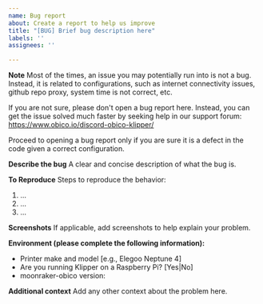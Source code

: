 ```yaml
---
name: Bug report
about: Create a report to help us improve
title: "[BUG] Brief bug description here"
labels: ''
assignees: ''

---
```


**Note**
Most of the times, an issue you may potentially run into is not a bug. Instead, it is related to configurations, such as internet connectivity issues, github repo proxy, system time is not correct, etc.

If you are not sure, please don't open a bug report here. Instead, you can get the issue solved much faster by seeking help in our support forum: https://www.obico.io/discord-obico-klipper/

Proceed to opening a bug report only if you are sure it is a defect in the code given a correct configuration.

**Describe the bug**
A clear and concise description of what the bug is.

**To Reproduce**
Steps to reproduce the behavior:
1. ...
2. ...
3. ...

**Screenshots**
If applicable, add screenshots to help explain your problem.

**Environment (please complete the following information):**
 - Printer make and model [e.g., Elegoo Neptune 4]
 - Are you running Klipper on a Raspberry Pi? [Yes|No]
 - moonraker-obico version:

**Additional context**
Add any other context about the problem here.
